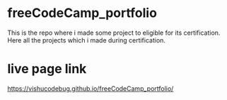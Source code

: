 # freeCodeCamp_portfolio
This is the repo where i made some project to eligible for its certification. Here all the projects which i made during certification.
# live page link
https://vishucodebug.github.io/freeCodeCamp_portfolio/
